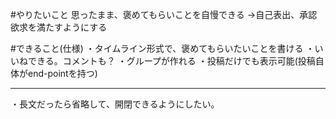 #やりたいこと
思ったまま、褒めてもらいことを自慢できる
->自己表出、承認欲求を満たすようにする

#できること(仕様)
・タイムライン形式で、褒めてもらいたいことを書ける
・いいねできる。コメントも？
・グループが作れる
・投稿だけでも表示可能(投稿自体がend-pointを持つ)
***
・長文だったら省略して、開閉できるようにしたい。
